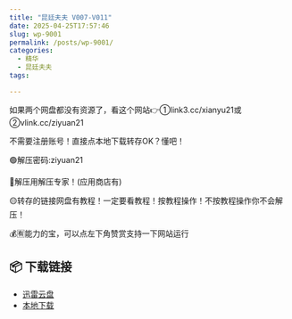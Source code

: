 ```yaml
---
title: "昆廷夫夫 V007-V011"
date: 2025-04-25T17:57:46
slug: wp-9001
permalink: /posts/wp-9001/
categories:
  - 精华
  - 昆廷夫夫
tags:

---
```


如果两个网盘都没有资源了，看这个网站👉①link3.cc/xianyu21或②vlink.cc/ziyuan21

不需要注册账号！直接点本地下载转存OK？懂吧！

🟢解压密码:ziyuan21

🔵解压用解压专家！(应用商店有)

🟡转存的链接网盘有教程！一定要看教程！按教程操作！不按教程操作你不会解压！

💰🈶能力的宝，可以点左下角赞赏支持一下网站运行

## 📦 下载链接
- [迅雷云盘](https://blziyuan21.com/pay-download/9001?key=9836e93191&down_id=0)
- [本地下载](https://blziyuan21.com/pay-download/9001?key=9836e93191&down_id=1)

